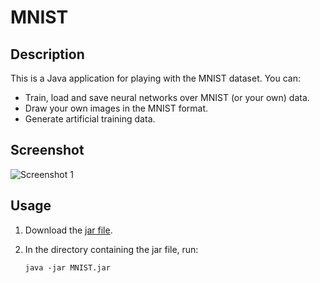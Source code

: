 MNIST
=================

## Description
This is a Java application for playing with the MNIST dataset. You can:
- Train, load and save neural networks over MNIST (or your own) data.
- Draw your own images in the MNIST format.
- Generate artificial training data.

## Screenshot
![Screenshot 1](http://www.devankuleindiren.com/Images/MNIST.png "Screenshot 1")

## Usage
1. Download the [jar file](https://github.com/DevanKuleindiren/MNIST/blob/master/MNIST.jar?raw=true).
2. In the directory containing the jar file, run:

    ```
    java -jar MNIST.jar
    ```
